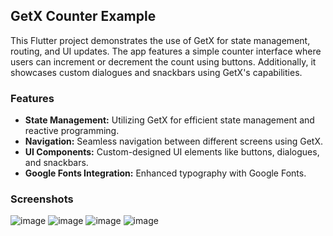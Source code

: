 ## GetX Counter Example

This Flutter project demonstrates the use of GetX for state management, routing, and UI updates. The app features a simple counter interface where users can increment or decrement the count using buttons. Additionally, it showcases custom dialogues and snackbars using GetX's capabilities.

### Features
- **State Management:** Utilizing GetX for efficient state management and reactive programming.
- **Navigation:** Seamless navigation between different screens using GetX.
- **UI Components:** Custom-designed UI elements like buttons, dialogues, and snackbars.
- **Google Fonts Integration:** Enhanced typography with Google Fonts.


### Screenshots
![image](https://github.com/user-attachments/assets/bd439c67-b9ef-46d4-a10e-4789c26bf6e4)
![image](https://github.com/user-attachments/assets/ad57b1ae-2441-4e16-95e0-597b9a47fd48)
![image](https://github.com/user-attachments/assets/3e588b11-f36c-4b40-9600-6fe65b9d13d8)
![image](https://github.com/user-attachments/assets/a95d18a9-efba-4f20-af5b-86c064bc4792)
